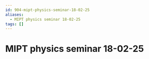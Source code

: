 ```yaml
---
id: 904-mipt-physics-seminar-18-02-25
aliases:
  - MIPT physics seminar 18-02-25
tags: []
---
```


# MIPT physics seminar 18-02-25

